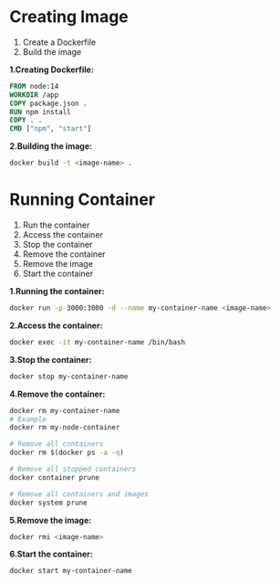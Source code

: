 # Creating Image
1. Create a Dockerfile
2. Build the image

**1.Creating Dockerfile:**
```Dockerfile
FROM node:14
WORKDIR /app
COPY package.json .
RUN npm install
COPY . .
CMD ["npm", "start"]
```

**2.Building the image:**
```bash
docker build -t <image-name> .
```


# Running Container
1. Run the container
2. Access the container
3. Stop the container
4. Remove the container
5. Remove the image
6. Start the container

**1.Running the container:**
```bash
docker run -p 3000:3000 -d --name my-container-name <image-name>
```

**2.Access the container:**
```bash
docker exec -it my-container-name /bin/bash
```

**3.Stop the container:**
```bash
docker stop my-container-name
```

**4.Remove the container:**
```bash
docker rm my-container-name
# Example
docker rm my-node-container

# Remove all containers
docker rm $(docker ps -a -q)

# Remove all stopped containers
docker container prune

# Remove all containers and images
docker system prune
```

**5.Remove the image:**
```bash
docker rmi <image-name>
```

**6.Start the container:**
```bash
docker start my-container-name
```
